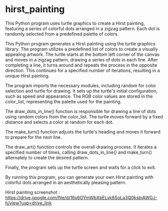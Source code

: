 # hirst_painting
This Python program uses turtle graphics to create a Hirst painting, featuring a series of colorful dots arranged in a zigzag pattern. Each dot is randomly selected from a predefined palette of colors.

This Python program generates a Hirst painting using the turtle graphics library. The program utilizes a predefined list of colors to create a visually appealing artwork. The turtle starts at the bottom left corner of the canvas and moves in a zigzag pattern, drawing a series of dots in each line. After completing a line, it turns around and repeats the process in the opposite direction. This continues for a specified number of iterations, resulting in a unique Hirst painting.

The program imports the necessary modules, including random for color selection and turtle for drawing. It sets up the turtle's initial configuration, such as speed and appearance. The RGB color values are stored in the color_list, representing the palette used for the painting.

The draw_dots_in_line() function is responsible for drawing a line of dots using random colors from the color_list. The turtle moves forward by a fixed distance and selects a color at random for each dot.

The make_turn() function adjusts the turtle's heading and moves it forward to prepare for the next line.

The draw_art() function controls the overall drawing process. It iterates a specified number of times, calling draw_dots_in_line() and make_turn() alternately to create the desired pattern.

Finally, the program sets up the turtle screen and waits for a click to exit.

By running this program, you can generate your own Hirst painting with colorful dots arranged in an aesthetically pleasing pattern.

Hirst painting screenshot : https://drive.google.com/file/d/16s6OYmWbXbELvk8SoLa3Q0ksbjAWGJ-h/view?usp=drive_link

